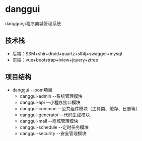 # danggui
danggui小程序商城管理系统

## 技术栈
* 后端：SSM+shir+druid+quartz+slf4j+swagger+mysql
* 前端：vue+bootstrap+iview+jquery+ztree

## 项目结构
* danggui              --pom项目
   * danggui-admin     --系统管理模块 
   * danggui-api       --小程序接口模块
   * danggui-common    --公共组件模块（工具类、缓存、日志等）
   * danggui-generator --代码生成模块
   * danggui-mall      --商城管理模块
   * danggui-schedule  --定时任务模块
   * danggui-security  --安全管理模块


